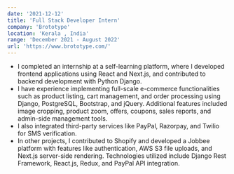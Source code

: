 ```yaml
---
date: '2021-12-12'
title: 'Full Stack Developer Intern'
company: 'Brototype'
location: 'Kerala , India'
range: 'December 2021 - August 2022'
url: 'https://www.brototype.com/'
---
```


- I completed an internship at a self-learning platform, where I developed frontend applications using React and Next.js, and contributed to backend development with Python Django.
- I have experience implementing full-scale e-commerce functionalities such as product listing, cart management, and order processing using Django, PostgreSQL, Bootstrap, and jQuery. Additional features included image cropping, product zoom, offers, coupons, sales reports, and admin-side management tools. 
- I also integrated third-party services like PayPal, Razorpay, and Twilio for SMS verification. 
- In other projects, I contributed to Shopify and developed a Jobbee platform with features like authentication, AWS S3 file uploads, and Next.js server-side rendering. Technologies utilized include Django Rest Framework, React.js, Redux, and PayPal API integration.
